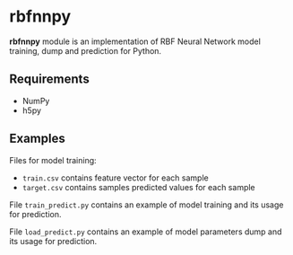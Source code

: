 rbfnnpy
=======

**rbfnnpy** module is an implementation of RBF Neural Network model training, dump and prediction for Python.

## Requirements
  - NumPy
  - h5py

## Examples

Files for model training: 
  - ` train.csv ` contains feature vector for each sample 
  - ` target.csv ` contains samples predicted values for each sample

File ` train_predict.py ` contains an example of model training and its usage for prediction.

File ` load_predict.py ` contains an example of model parameters dump and its usage for prediction.